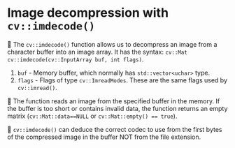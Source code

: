 # Image decompression with `cv::imdecode()`

:notebook_with_decorative_cover: The `cv::imdecode()` function allows us to decompress an image from a character buffer into an image array. It has the syntax: `cv::Mat cv::imdecode(cv::InputArray buf, int flags)`.

1. `buf` - Memory buffer, which normally has `std::vector<uchar>` type.
2. `flags` - Flags of type `cv::ImreadModes`. These are the same flags used by `cv::imread()`.

:notebook_with_decorative_cover: The function reads an image from the specified buffer in the memory. If the buffer is too short or contains invalid data, the function returns an empty matrix (`cv::Mat::data==NULL` or `cv::Mat::empty() == true`).

:notebook_with_decorative_cover: `cv::imdecode()` can deduce the correct codec to use from the first bytes of the compressed image in the buffer NOT from the file extension.